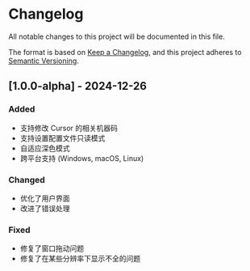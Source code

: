 # Changelog

All notable changes to this project will be documented in this file.

The format is based on [Keep a Changelog](https://keepachangelog.com/en/1.0.0/),
and this project adheres to [Semantic Versioning](https://semver.org/spec/v2.0.0.html).

## [1.0.0-alpha] - 2024-12-26

### Added
- 支持修改 Cursor 的相关机器码
- 支持设置配置文件只读模式
- 自适应深色模式
- 跨平台支持 (Windows, macOS, Linux)

### Changed
- 优化了用户界面
- 改进了错误处理

### Fixed
- 修复了窗口拖动问题
- 修复了在某些分辨率下显示不全的问题